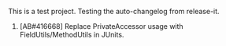 This is a test project. Testing the auto-changelog from release-it.
  1. [AB#416668] Replace PrivateAccessor usage with FieldUtils/MethodUtils in JUnits.
